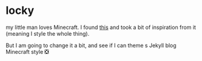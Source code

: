 locky
=====

my little man loves Minecraft. 
I found [this](http://alistairreilly.com/) and took a bit of inspiration from it (meaning I style the whole thing). 

But I am going to change it a bit, and see if I can theme s Jekyll blog Minecraft style ❎ 
